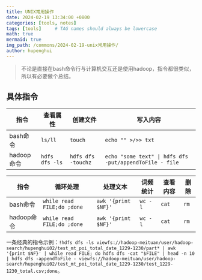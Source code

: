 ```yaml
---
title: UNIX常用操作
date: 2024-02-19 13:34:00 +0800
categories: [tools, notes]
tags: [tools]     # TAG names should always be lowercase
math: true
mermaid: true
img_path: /commons/2024-02-19-unix常用操作/
author: hupenghui
---
```


> 不论是直接在bash命令行与计算机交互还是使用hadoop，指令都很类似，所以有必要做个总结。

## 具体指令

|指令|查看属性|创建文件|写入内容|
|------|-----|-----|-----|
|bash命令|`ls/ll`|`touch`|`echo "" >/>> txt`|
|hadoop命令|`hdfs dfs -ls`|`hdfs dfs -touchz`|`echo "some text" \| hdfs dfs -put/appendToFile - file`|

|指令|循环处理|处理文本|词频统计|查看内容|删除|
|------|-----|-----|------|-----|-----|
|bash命令|`while read FILE;do ;done`|`awk '{print $NF}'`|`wc -l`|`cat`|`rm`|
|hadoop命令|`while read FILE;do ;done`|`awk '{print $NF}'`|`wc -l`|`cat`|`rm`|

一条经典的指令示例：`!hdfs dfs -ls viewfs://hadoop-meituan/user/hadoop-search/hupenghui02/test_mt_poi_total_date_1229-1230/part* | awk '{print $NF}' | while read FILE; do hdfs dfs -cat "$FILE" | head -n 10 | hdfs dfs -appendToFile - viewfs://hadoop-meituan/user/hadoop-search/hupenghui02/test_mt_poi_total_date_1229-1230/test_1229-1230_total.csv;done`。
